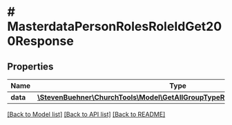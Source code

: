 # # MasterdataPersonRolesRoleIdGet200Response

## Properties

Name | Type | Description | Notes
------------ | ------------- | ------------- | -------------
**data** | [**\StevenBuehner\ChurchTools\Model\GetAllGroupTypeRoles200ResponseDataInner**](GetAllGroupTypeRoles200ResponseDataInner.md) |  | [optional]

[[Back to Model list]](../../README.md#models) [[Back to API list]](../../README.md#endpoints) [[Back to README]](../../README.md)
